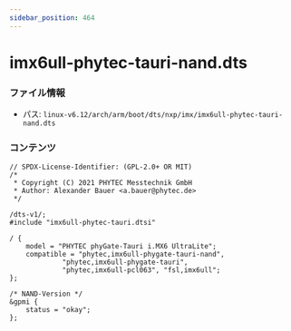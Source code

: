 ```yaml
---
sidebar_position: 464
---
```

# imx6ull-phytec-tauri-nand.dts

### ファイル情報

- パス: `linux-v6.12/arch/arm/boot/dts/nxp/imx/imx6ull-phytec-tauri-nand.dts`

### コンテンツ

```dts
// SPDX-License-Identifier: (GPL-2.0+ OR MIT)
/*
 * Copyright (C) 2021 PHYTEC Messtechnik GmbH
 * Author: Alexander Bauer <a.bauer@phytec.de>
 */

/dts-v1/;
#include "imx6ull-phytec-tauri.dtsi"

/ {
	model = "PHYTEC phyGate-Tauri i.MX6 UltraLite";
	compatible = "phytec,imx6ull-phygate-tauri-nand",
		     "phytec,imx6ull-phygate-tauri",
		     "phytec,imx6ull-pcl063", "fsl,imx6ull";
};

/* NAND-Version */
&gpmi {
	status = "okay";
};

```
